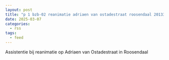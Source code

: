 ```yaml
---
layout: post
title: "p 1 bzb-02 reanimatie adriaen van ostadestraat roosendaal 201331"
date: 2025-03-07
categories: 
  - rss
tags: 
  - feed
---
```


Assistentie bij reanimatie op Adriaen van Ostadestraat in Roosendaal
